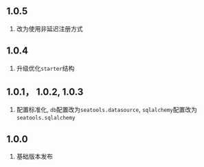 
## 1.0.5
1. 改为使用非延迟注册方式

## 1.0.4
1. 升级优化`starter`结构

## 1.0.1， 1.0.2, 1.0.3
1. 配置标准化, `db`配置改为`seatools.datasource`, `sqlalchemy`配置改为`seatools.sqlalchemy`

## 1.0.0
1. 基础版本发布
